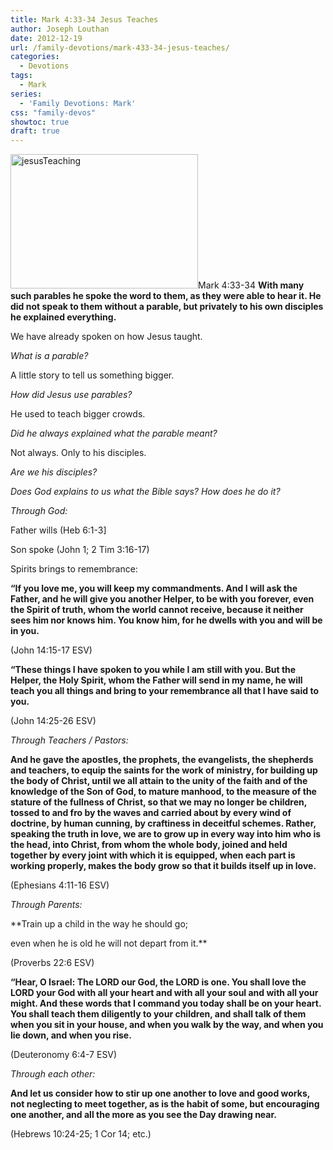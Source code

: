 ```yaml
---
title: Mark 4:33-34 Jesus Teaches
author: Joseph Louthan
date: 2012-12-19
url: /family-devotions/mark-433-34-jesus-teaches/
categories:
  - Devotions
tags:
  - Mark
series:
  - 'Family Devotions: Mark'
css: "family-devos"
showtoc: true
draft: true
---
```

<a href="http://theologic.us/family-devotions/mark-433-34-jesus-teaches/attachment/jesusteaching/" rel="attachment wp-att-1648"><img class="alignright size-medium wp-image-1648" alt="jesusTeaching" src="https://i0.wp.com/theologic.us/wp-content/uploads/2012/12/jesusTeaching.jpg?resize=300%2C215" width="300" height="215" srcset="https://i0.wp.com/theologic.us/wp-content/uploads/2012/12/jesusTeaching.jpg?resize=300%2C215 300w, https://i0.wp.com/theologic.us/wp-content/uploads/2012/12/jesusTeaching.jpg?w=603 603w" sizes="(max-width: 300px) 100vw, 300px" data-recalc-dims="1" /></a>Mark 4:33-34 **With many such parables he spoke the word to them, as they were able to hear it. He did not speak to them without a parable, but privately to his own disciples he explained everything.**

We have already spoken on how Jesus taught.

_What is a parable?_
  
A little story to tell us something bigger.

_How did Jesus use parables?_
  
He used to teach bigger crowds.

_Did he always explained what the parable meant?_
  
Not always. Only to his disciples.

_Are we his disciples?_

_Does God explains to us what the Bible says? How does he do it?_

_Through God:_
  
Father wills (Heb 6:1-3]
  
Son spoke (John 1; 2 Tim 3:16-17)
  
Spirits brings to remembrance:
  
**“If you love me, you will keep my commandments. And I will ask the Father, and he will give you another Helper, to be with you forever, even the Spirit of truth, whom the world cannot receive, because it neither sees him nor knows him. You know him, for he dwells with you and will be in you.**
  
(John 14:15-17 ESV)

**“These things I have spoken to you while I am still with you. But the Helper, the Holy Spirit, whom the Father will send in my name, he will teach you all things and bring to your remembrance all that I have said to you.**
  
(John 14:25-26 ESV)

_Through Teachers / Pastors:_
  
**And he gave the apostles, the prophets, the evangelists, the shepherds and teachers, to equip the saints for the work of ministry, for building up the body of Christ, until we all attain to the unity of the faith and of the knowledge of the Son of God, to mature manhood, to the measure of the stature of the fullness of Christ, so that we may no longer be children, tossed to and fro by the waves and carried about by every wind of doctrine, by human cunning, by craftiness in deceitful schemes. Rather, speaking the truth in love, we are to grow up in every way into him who is the head, into Christ, from whom the whole body, joined and held together by every joint with which it is equipped, when each part is working properly, makes the body grow so that it builds itself up in love.**
  
(Ephesians 4:11-16 ESV)

_Through Parents:_
  
**Train up a child in the way he should go;
  
even when he is old he will not depart from it.**
  
(Proverbs 22:6 ESV)

**“Hear, O Israel: The LORD our God, the LORD is one. You shall love the LORD your God with all your heart and with all your soul and with all your might. And these words that I command you today shall be on your heart. You shall teach them diligently to your children, and shall talk of them when you sit in your house, and when you walk by the way, and when you lie down, and when you rise.**
  
(Deuteronomy 6:4-7 ESV)

_Through each other:_
  
**And let us consider how to stir up one another to love and good works, not neglecting to meet together, as is the habit of some, but encouraging one another, and all the more as you see the Day drawing near.**
  
(Hebrews 10:24-25; 1 Cor 14; etc.)

&nbsp;

